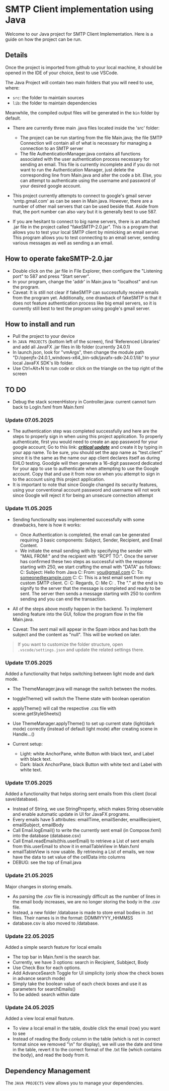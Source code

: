 # SMTP Client implementation using Java

Welcome to our Java project for SMTP Client Implementation. Here is a guide on how the project can be run.

## Details

Once the project is imported from github to your local machine, it should be opened in the IDE of your choice, best to use VSCode.

The Java Project will contain two main folders that you will need to use, where:

- `src`: the folder to maintain sources
- `lib`: the folder to maintain dependencies

Meanwhile, the compiled output files will be generated in the `bin` folder by default.

- There are currently three main .java files located inside the 'src' folder: 
    - The project can be run starting from the file Main.java; the file SMTP Connection will contain all of what is necessary for managing a connection to an SMTP server
    - The file AuthenticationManager.java contains all functions associated with the user authentication process necessary for sending an email. This file is currently incomplete and if you do not want to run the Authentication Manager, just delete the corresponding line from Main.java and alter the code a bit. Else, you can attempt to authenticate using the username and password of your desired google account.

- This project currently attempts to connect to google's gmail server 'smtp.gmail.com' as can be seen in Main.java. However, there are a number of other mail servers that can be used beside that. Aside from that, the port number can also vary but it is generally best to use 587.

- If you are hesitant to connect to big name servers, there is an attached .jar file in the project called "fakeSMTP-2.0.jar". This is a program that allows you to test your local SMTP client by mimicking an email server. This program allows you to test connecting to an email server, sending various messages as well as sending a an email. 

## How to operate fakeSMTP-2.0.jar
- Double click on the .jar file in File Explorer, then configure the "Listening port" to 587 and press "Start server".
- In your program, change the 'addr' in Main.java to "localhost" and run the program.
- Caveat: It is still not clear if fakeSMTP can successfully receive emails from the program yet. Additionally, one drawback of fakeSMTP is that it does not feature authentication process like big email servers, so it is currently still best to test the program using google's gmail server.

## How to install and run
- Pull the project to your device
- In `JAVA PROJECTS` (bottom left of the screen), find 'Referenced Libraries' and add all JavaFX .jar files in lib folder (currently 24.0.1)
- In launch.json, look for "vmArgs", then change the module path "D:/openjfx-24.0.1_windows-x64_bin-sdk/javafx-sdk-24.0.1/lib" to your local JavaFX SDK's lib folder.
- Use Ctrl+Alt+N to run code or click on the triangle on the top right of the screen

## TO DO
- Debug the stack screenHistory in Controller.java: current cannot turn back to LogIn.fxml from Main.fxml



### Update 07.05.2025
- The authentication step was completed successfully and here are the steps to properly sign in when using this project application. To properly authenticate, first you would need to create an app password for your google account; Go to this link: ***[critical update](https://myaccount.google.com/apppasswords)*** and create it by typing in your app name. To be sure, you should set the app name as "test.client" since it is the same as the name our app client declares itself as during EHLO testing. Goodgle will then generate a 16-digit password dedicated for your app to use to authenticate when attempting to use the Google account. Copy that and use it from now on when you attempt to sign in to the account using this project application. 
- It is important to note that since Google changed its security features, using your conventional account password and username will not work since Google will reject it for being an unsecure connection attempt

### Update 11.05.2025
- Sending functionality was implemented successfully with some drawbacks, here is how it works:
    - Once Authentication is completed, the email can be generated requiring 3 basic components: Subject, Sender, Recipient, and Email Content. 
    - We initiate the email sending with by specifying the sender with "MAIL FROM:" and the recipient with "RCPT TO:". Once the server has confirmed these two steps as successful with the response starting with 250, we start crafting the email with "DATA" as follows:
        C: Subject: Hello from Java
        C: From: you@gmail.com
        C: To: someone@example.com
        C:
        C: This is a test email sent from my custom SMTP client.
        C:
        C: Regards,
        C: Me
        C: .
    The "." at the end is to signify to the server that the message is completed and ready to be sent. The server then sends a message starting with 250 to confirm sending and you can end the transaction.
- All of the steps above mostly happen in the backend. To implement sending feature into the GUI, follow the program flow in the file Main.java.

- Caveat: The sent mail will appear in the Spam inbox and has both the subject and the content as "null". This will be worked on later.

> If you want to customize the folder structure, open `.vscode/settings.json` and update the related settings there.

### Update 17.05.2025
Added a functionality that helps switching between light mode and dark mode.
- The ThemeManager.java will manage the switch between the modes.
- toggleTheme() will switch the Theme state with boolean operation
- applyTheme() will call the respective .css file with scene.getStyleSheets()
- Use ThemeManager.applyTheme() to set up current state (light/dark mode) correctly (instead of default light mode) after creating scene in Handle...()

- Current setup:
    - Light: white AnchorPane, white Button with black text, and Label with black text.
    - Dark: black AnchorPane, black Button with white text and Label with white text.

### Update 17.05.2025
Added a functionality that helps storing sent emails from this client (local save/database).
- Instead of String, we use StringProperty, which makes String observable and enable automatic update in UI for JavaFX programs.
- Every emails have 5 attributes: emailTime, emailSender, emailRecipient, emailSubject, emailBody
- Call Email.logEmail() to write the currently sent email (in Compose.fxml) into the database (database.csv)
- Call Email.readEmails(this.userEmail) to retrieve a List of sent emails from this.userEmail to show it in emailTableView in Main.fxml
- emailTableView is now usable. By retrieving a List of emails, we now have the data to set value of the cellData into columns
- DEBUG: see the top of Email.java

### Update 21.05.2025
Major changes in storing emails.
- As parsing the .csv file is increasingly difficult as the number of lines in the email body increases, we are no longer storing the body in the .csv file.
- Instead, a new folder /database is made to store email bodies in .txt files. Their names is in the format: DDMMYYYY_HHMMSS
- database.csv is also moved to /database.

### Update 22.05.2025
Added a simple search feature for local emails
- The top bar in Main.fxml is the search bar.
- Currently, we have 3 options: search in Recipient, Subbject, Body
- Use Check Box for each options.
- Add AdvanceSearch Toggle for UI simplicity (only show the check boxes in advance search mode)
- Simply take the boolean value of each check boxes and use it as parameters for searchEmails()
- To be added: search within date

### Update 24.05.2025
Added a view local email feature.
- To view a local email in the table, double click the email (row) you want to see
- Instead of reading the Body column in the table (which is not in correct format since we removed "\n" for display), we will use the date and time in the table, revert it to the correct format of the .txt file (which contains the body), and read the body from it.

## Dependency Management

The `JAVA PROJECTS` view allows you to manage your dependencies. 
